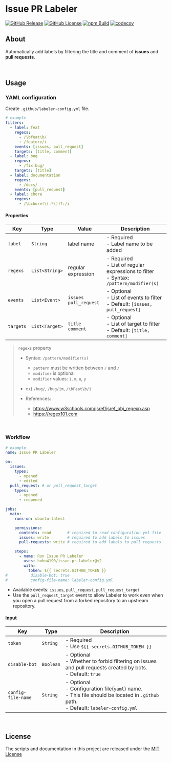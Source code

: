 # Issue PR Labeler

[![GitHub Release](https://img.shields.io/github/v/release/hoho4190/issue-pr-labeler)](https://github.com/hoho4190/issue-pr-labeler/releases/latest)
[![GitHub License](https://img.shields.io/github/license/hoho4190/issue-pr-labeler?color=informational)](https://github.com/hoho4190/issue-pr-labeler?tab=MIT-1-ov-file)
[![npm Build](https://github.com/hoho4190/issue-pr-labeler/actions/workflows/npm-build.yml/badge.svg)](https://github.com/hoho4190/issue-pr-labeler/actions/workflows/npm-build.yml)
[![codecov](https://codecov.io/gh/hoho4190/issue-pr-labeler/branch/main/graph/badge.svg?token=CWCCAKBJQY)](https://codecov.io/gh/hoho4190/issue-pr-labeler)

## About

Automatically add labels by filtering the title and comment of **issues** and **pull requests**.

<br>

## Usage

### YAML configuration

Create `.github/labeler-config.yml` file.

```yaml
# example
filters:
  - label: feat
    regexs:
      - /\bfeat\b/
      - /feature/i
    events: [issues, pull_request]
    targets: [title, comment]
  - label: bug
    regexs:
      - /fix|bug/
    targets: [title]
  - label: documentation
    regexs:
      - /docs/
    events: [pull_request]
  - label: chore
    regexs:
      - /\bchore(\(.*\))?:/i
```

#### Properties

| Key       | Type           | Value                       | Description                                                                               |
| --------- | -------------- | --------------------------- | ----------------------------------------------------------------------------------------- |
| `label`   | `String`       | label name                  | - Required<br>- Label name to be added                                                    |
| `regexs`  | `List<String>` | regular expression          | - Required<br>- List of regular expressions to filter<br>- Syntax: `/pattern/modifier(s)` |
| `events`  | `List<Event>`  | `issues`<br> `pull_request` | - Optional<br>- List of events to filter<br>- Default: `[issues, pull_request]`           |
| `targets` | `List<Target>` | `title`<br> `comment`       | - Optional<br>- List of target to filter<br>- Default: `[title, comment]`                 |

> `regexs` property
>
> - Syntax: `/pattern/modifier(s)`
>   - `pattern` must be written between `/` and `/`
>   - `modifier` is optional
>   - `modifier` values: `i`, `m`, `u`, `y`
>
> - ex) `/bug/`, `/bug/im`, `/\bFeat\b/i`
>
> - References:
>   - https://www.w3schools.com/jsref/jsref_obj_regexp.asp
>   - https://regex101.com

<br>

### Workflow

```yaml
# example
name: Issue PR Labeler

on:
  issues:
    types:
      - opened
      - edited
  pull_request: # or pull_request_target
    types:
      - opened
      - reopened

jobs:
  main:
    runs-on: ubuntu-latest

    permissions:
      contents: read       # required to read configuration yml file
      issues: write        # required to add labels to issues
      pull-requests: write # required to add labels to pull requests

    steps:
      - name: Run Issue PR Labeler
        uses: hoho4190/issue-pr-labeler@v2
        with:
          token: ${{ secrets.GITHUB_TOKEN }}
#          disable-bot: true
#          config-file-name: labeler-config.yml
```

- Available events: `issues`, `pull_request`, `pull_request_target`
- Use the `pull_request_target` event to allow Labeler to work even when you open a pull request from a forked repository to an upstream repository.


#### Input

| Key                | Type      | Description                                                                                                                                |
| ------------------ | --------- | ------------------------------------------------------------------------------------------------------------------------------------------ |
| `token`            | `String`  | - Required<br>- Use `${{ secrets.GITHUB_TOKEN }}`                                                                                          |
| `disable-bot`      | `Boolean` | - Optional<br> - Whether to forbid filtering on issues and pull requests created by bots.<br>- Default: `true`                             |
| `config-file-name` | `String`  | - Optional<br> - Configuration file(`yaml`) name.<br>- This file should be located in `.github` path. <br> - Default: `labeler-config.yml` |

<br>

## License

The scripts and documentation in this project are released under the [MIT License](LICENSE)

